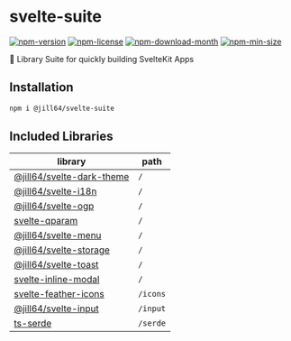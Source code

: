 <!----- BEGIN GHOST DOCS HEADER ----->

# svelte-suite

[![npm-version](https://img.shields.io/npm/v/@jill64/svelte-suite)](https://npmjs.com/package/@jill64/svelte-suite) [![npm-license](https://img.shields.io/npm/l/@jill64/svelte-suite)](https://npmjs.com/package/@jill64/svelte-suite) [![npm-download-month](https://img.shields.io/npm/dm/@jill64/svelte-suite)](https://npmjs.com/package/@jill64/svelte-suite) [![npm-min-size](https://img.shields.io/bundlephobia/min/@jill64/svelte-suite)](https://npmjs.com/package/@jill64/svelte-suite)

🍰 Library Suite for quickly building SvelteKit Apps

<!----- END GHOST DOCS HEADER ----->

## Installation

```sh
npm i @jill64/svelte-suite
```

## Included Libraries

| library                                                                       | path     |
| ----------------------------------------------------------------------------- | -------- |
| [@jill64/svelte-dark-theme](https://github.com/jill64/svelte-dark-theme)      | `/`      |
| [@jill64/svelte-i18n](https://github.com/jill64/svelte-i18n)                  | `/`      |
| [@jill64/svelte-ogp](https://github.com/jill64/svelte-ogp)                    | `/`      |
| [svelte-qparam](https://github.com/jill64/svelte-qparam)                      | `/`      |
| [@jill64/svelte-menu](https://github.com/jill64/svelte-menu)                  | `/`      |
| [@jill64/svelte-storage](https://github.com/jill64/svelte-storage)            | `/`      |
| [@jill64/svelte-toast](https://github.com/jill64/svelte-toast)                | `/`      |
| [svelte-inline-modal](https://github.com/jill64/svelte-inline-modal)          | `/`      |
| [svelte-feather-icons](https://github.com/dylanblokhuis/svelte-feather-icons) | `/icons` |
| [@jill64/svelte-input](https://github.com/jill64/svelte-input)                | `/input` |
| [ts-serde](https://github.com/jill64/ts-serde)                                | `/serde` |
